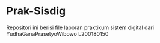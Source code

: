 # Prak-Sisdig
Repositori ini berisi file laporan praktikum sistem digital dari YudhaGanaPrasetyoWibowo L200180150

